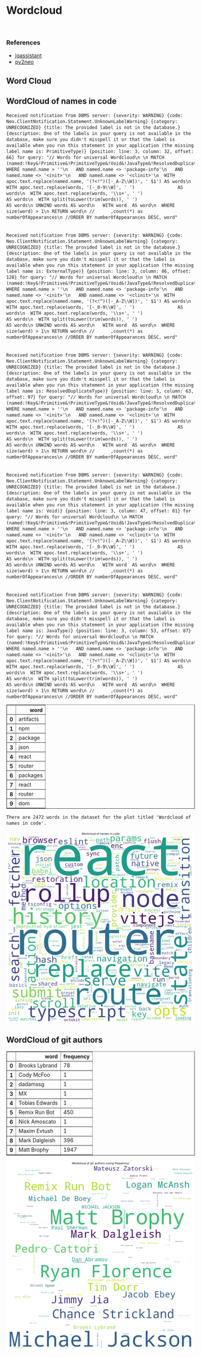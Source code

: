 # Wordcloud
<br>  

### References
- [jqassistant](https://jqassistant.org)
- [py2neo](https://py2neo.org/2021.1/)





## Word Cloud

## WordCloud of names in code

    Received notification from DBMS server: {severity: WARNING} {code: Neo.ClientNotification.Statement.UnknownLabelWarning} {category: UNRECOGNIZED} {title: The provided label is not in the database.} {description: One of the labels in your query is not available in the database, make sure you didn't misspell it or that the label is available when you run this statement in your application (the missing label name is: PrimitiveType)} {position: line: 3, column: 32, offset: 66} for query: "// Words for universal Wordcloud\n \n MATCH (named:!Key&!Primitive&!PrimitiveType&!Void&!JavaType&!ResolvedDuplicateType&!ExternalType&!Git)\n WHERE named.name > ''\n   AND named.name <> 'package-info'\n   AND named.name <> '<init>'\n   AND named.name <> '<clinit>'\n  WITH apoc.text.replace(named.name, '(?<!^)([-_A-Z\\W])', ' $1') AS words\n  WITH apoc.text.replace(words, '[-_0-9\\W]', ' ')                AS words\n  WITH apoc.text.replace(words, '\\s+', ' ')                      AS words\n  WITH split(toLower(trim(words)), ' ')                          AS words\n UNWIND words AS word\n   WITH word  AS word\n  WHERE size(word) > 1\n RETURN word\n //      ,count(*) as numberOfAppearances\n //ORDER BY numberOfAppearances DESC, word"


    Received notification from DBMS server: {severity: WARNING} {code: Neo.ClientNotification.Statement.UnknownLabelWarning} {category: UNRECOGNIZED} {title: The provided label is not in the database.} {description: One of the labels in your query is not available in the database, make sure you didn't misspell it or that the label is available when you run this statement in your application (the missing label name is: ExternalType)} {position: line: 3, column: 86, offset: 120} for query: "// Words for universal Wordcloud\n \n MATCH (named:!Key&!Primitive&!PrimitiveType&!Void&!JavaType&!ResolvedDuplicateType&!ExternalType&!Git)\n WHERE named.name > ''\n   AND named.name <> 'package-info'\n   AND named.name <> '<init>'\n   AND named.name <> '<clinit>'\n  WITH apoc.text.replace(named.name, '(?<!^)([-_A-Z\\W])', ' $1') AS words\n  WITH apoc.text.replace(words, '[-_0-9\\W]', ' ')                AS words\n  WITH apoc.text.replace(words, '\\s+', ' ')                      AS words\n  WITH split(toLower(trim(words)), ' ')                          AS words\n UNWIND words AS word\n   WITH word  AS word\n  WHERE size(word) > 1\n RETURN word\n //      ,count(*) as numberOfAppearances\n //ORDER BY numberOfAppearances DESC, word"


    Received notification from DBMS server: {severity: WARNING} {code: Neo.ClientNotification.Statement.UnknownLabelWarning} {category: UNRECOGNIZED} {title: The provided label is not in the database.} {description: One of the labels in your query is not available in the database, make sure you didn't misspell it or that the label is available when you run this statement in your application (the missing label name is: ResolvedDuplicateType)} {position: line: 3, column: 63, offset: 97} for query: "// Words for universal Wordcloud\n \n MATCH (named:!Key&!Primitive&!PrimitiveType&!Void&!JavaType&!ResolvedDuplicateType&!ExternalType&!Git)\n WHERE named.name > ''\n   AND named.name <> 'package-info'\n   AND named.name <> '<init>'\n   AND named.name <> '<clinit>'\n  WITH apoc.text.replace(named.name, '(?<!^)([-_A-Z\\W])', ' $1') AS words\n  WITH apoc.text.replace(words, '[-_0-9\\W]', ' ')                AS words\n  WITH apoc.text.replace(words, '\\s+', ' ')                      AS words\n  WITH split(toLower(trim(words)), ' ')                          AS words\n UNWIND words AS word\n   WITH word  AS word\n  WHERE size(word) > 1\n RETURN word\n //      ,count(*) as numberOfAppearances\n //ORDER BY numberOfAppearances DESC, word"


    Received notification from DBMS server: {severity: WARNING} {code: Neo.ClientNotification.Statement.UnknownLabelWarning} {category: UNRECOGNIZED} {title: The provided label is not in the database.} {description: One of the labels in your query is not available in the database, make sure you didn't misspell it or that the label is available when you run this statement in your application (the missing label name is: Void)} {position: line: 3, column: 47, offset: 81} for query: "// Words for universal Wordcloud\n \n MATCH (named:!Key&!Primitive&!PrimitiveType&!Void&!JavaType&!ResolvedDuplicateType&!ExternalType&!Git)\n WHERE named.name > ''\n   AND named.name <> 'package-info'\n   AND named.name <> '<init>'\n   AND named.name <> '<clinit>'\n  WITH apoc.text.replace(named.name, '(?<!^)([-_A-Z\\W])', ' $1') AS words\n  WITH apoc.text.replace(words, '[-_0-9\\W]', ' ')                AS words\n  WITH apoc.text.replace(words, '\\s+', ' ')                      AS words\n  WITH split(toLower(trim(words)), ' ')                          AS words\n UNWIND words AS word\n   WITH word  AS word\n  WHERE size(word) > 1\n RETURN word\n //      ,count(*) as numberOfAppearances\n //ORDER BY numberOfAppearances DESC, word"


    Received notification from DBMS server: {severity: WARNING} {code: Neo.ClientNotification.Statement.UnknownLabelWarning} {category: UNRECOGNIZED} {title: The provided label is not in the database.} {description: One of the labels in your query is not available in the database, make sure you didn't misspell it or that the label is available when you run this statement in your application (the missing label name is: JavaType)} {position: line: 3, column: 53, offset: 87} for query: "// Words for universal Wordcloud\n \n MATCH (named:!Key&!Primitive&!PrimitiveType&!Void&!JavaType&!ResolvedDuplicateType&!ExternalType&!Git)\n WHERE named.name > ''\n   AND named.name <> 'package-info'\n   AND named.name <> '<init>'\n   AND named.name <> '<clinit>'\n  WITH apoc.text.replace(named.name, '(?<!^)([-_A-Z\\W])', ' $1') AS words\n  WITH apoc.text.replace(words, '[-_0-9\\W]', ' ')                AS words\n  WITH apoc.text.replace(words, '\\s+', ' ')                      AS words\n  WITH split(toLower(trim(words)), ' ')                          AS words\n UNWIND words AS word\n   WITH word  AS word\n  WHERE size(word) > 1\n RETURN word\n //      ,count(*) as numberOfAppearances\n //ORDER BY numberOfAppearances DESC, word"





<div>
<table border="1" class="dataframe">
  <thead>
    <tr style="text-align: right;">
      <th></th>
      <th>word</th>
    </tr>
  </thead>
  <tbody>
    <tr>
      <th>0</th>
      <td>artifacts</td>
    </tr>
    <tr>
      <th>1</th>
      <td>npm</td>
    </tr>
    <tr>
      <th>2</th>
      <td>package</td>
    </tr>
    <tr>
      <th>3</th>
      <td>json</td>
    </tr>
    <tr>
      <th>4</th>
      <td>react</td>
    </tr>
    <tr>
      <th>5</th>
      <td>router</td>
    </tr>
    <tr>
      <th>6</th>
      <td>packages</td>
    </tr>
    <tr>
      <th>7</th>
      <td>react</td>
    </tr>
    <tr>
      <th>8</th>
      <td>router</td>
    </tr>
    <tr>
      <th>9</th>
      <td>dom</td>
    </tr>
  </tbody>
</table>
</div>



    There are 2472 words in the dataset for the plot titled 'Wordcloud of names in code'.



    
![png](Wordcloud_files/Wordcloud_14_1.png)
    


## WordCloud of git authors




<div>
<table border="1" class="dataframe">
  <thead>
    <tr style="text-align: right;">
      <th></th>
      <th>word</th>
      <th>frequency</th>
    </tr>
  </thead>
  <tbody>
    <tr>
      <th>0</th>
      <td>Brooks Lybrand</td>
      <td>78</td>
    </tr>
    <tr>
      <th>1</th>
      <td>Cody McFoo</td>
      <td>1</td>
    </tr>
    <tr>
      <th>2</th>
      <td>dadamssg</td>
      <td>1</td>
    </tr>
    <tr>
      <th>3</th>
      <td>MX</td>
      <td>1</td>
    </tr>
    <tr>
      <th>4</th>
      <td>Tobias Edwards</td>
      <td>1</td>
    </tr>
    <tr>
      <th>5</th>
      <td>Remix Run Bot</td>
      <td>450</td>
    </tr>
    <tr>
      <th>6</th>
      <td>Nick Amoscato</td>
      <td>1</td>
    </tr>
    <tr>
      <th>7</th>
      <td>Maxim Evtush</td>
      <td>1</td>
    </tr>
    <tr>
      <th>8</th>
      <td>Mark Dalgleish</td>
      <td>396</td>
    </tr>
    <tr>
      <th>9</th>
      <td>Matt Brophy</td>
      <td>1947</td>
    </tr>
  </tbody>
</table>
</div>




    
![png](Wordcloud_files/Wordcloud_17_0.png)
    

